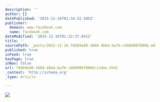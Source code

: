 ```yaml
---
description: ''
author: []
datePublished: '2015-12-16T01:34:32.505Z'
publisher:
  domain: www.facebook.com
  name: facebook.com
dateModified: '2015-12-16T01:32:37.841Z'
title: ''
sourcePath: _posts/2015-12-16-7ddb9a48-3668-4bb4-ba7b-cbb8988f8866.md
published: true
inFeed: true
hasPage: true
inNav: false
url: 7ddb9a48-3668-4bb4-ba7b-cbb8988f8866/index.html
_context: 'http://schema.org'
_type: Article

---
```

![](https://scontent.fsnc1-1.fna.fbcdn.net/hphotos-xfl1/v/t1.0-9/12342791_1027737607248792_3583791274717431960_n.jpg?oh=72dcf4b14c67c084d31736eda6cd4add&oe=56DE9B9B)